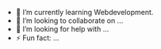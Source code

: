 <ul>
 <li> 🌱 I’m currently learning Webdevelopment.</li>
 <li> 👯 I’m looking to collaborate on ...
</li>
 <li> 🤔 I’m looking for help with ...
</li>
 <li> ⚡ Fun fact: ...
</li>
</ul>


